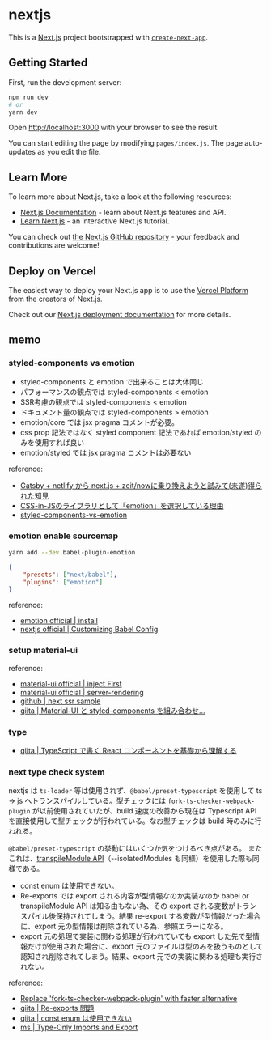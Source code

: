 # nextjs

This is a [Next.js](https://nextjs.org/) project bootstrapped with [`create-next-app`](https://github.com/vercel/next.js/tree/canary/packages/create-next-app).

## Getting Started

First, run the development server:

```bash
npm run dev
# or
yarn dev
```

Open [http://localhost:3000](http://localhost:3000) with your browser to see the result.

You can start editing the page by modifying `pages/index.js`. The page auto-updates as you edit the file.

## Learn More

To learn more about Next.js, take a look at the following resources:

- [Next.js Documentation](https://nextjs.org/docs) - learn about Next.js features and API.
- [Learn Next.js](https://nextjs.org/learn) - an interactive Next.js tutorial.

You can check out [the Next.js GitHub repository](https://github.com/vercel/next.js/) - your feedback and contributions are welcome!

## Deploy on Vercel

The easiest way to deploy your Next.js app is to use the [Vercel Platform](https://vercel.com/import?utm_medium=default-template&filter=next.js&utm_source=create-next-app&utm_campaign=create-next-app-readme) from the creators of Next.js.

Check out our [Next.js deployment documentation](https://nextjs.org/docs/deployment) for more details.

## memo

### styled-components vs emotion

- styled-components と emotion で出来ることは大体同じ
- パフォーマンスの観点では styled-components < emotion
- SSR考慮の観点では styled-components < emotion
- ドキュメント量の観点では styled-components > emotion
- emotion/core では jsx pragma コメントが必要。
- css prop 記法ではなく styled component 記法であれば emotion/styled のみを使用すれば良い
- emotion/styled では jsx pragma コメントは必要ない

reference:

- [Gatsby + netlify から next.js + zeit/nowに乗り換えようと試みて(未遂)得られた知見](https://www.terrier.dev/blog/2019/20191202000000-next-js/)
- [CSS-in-JSのライブラリとして「emotion」を選択している理由](https://qiita.com/__sakito__/items/d240840eef7123f62acf)
- [styled-components-vs-emotion](https://github.com/jsjoeio/styled-components-vs-emotion)

### emotion enable sourcemap

```bash
yarn add --dev babel-plugin-emotion
```

```json
{
    "presets": ["next/babel"],
    "plugins": ["emotion"]
}
```

reference:

- [emotion official | install](https://emotion.sh/docs/install)
- [nextjs official | Customizing Babel Config](https://nextjs.org/docs/advanced-features/customizing-babel-config)

### setup material-ui

reference:

- [material-ui official | inject First](https://material-ui.com/styles/advanced/#injectfirst)
- [material-ui official | server-rendering](https://material-ui.com/guides/server-rendering/#server-rendering)
- [github | next ssr sample](https://github.com/mui-org/material-ui/tree/master/examples/nextjs)
- [qiita | Material-UI と styled-components を組み合わせ...](https://qiita.com/Ouvill/items/c6761c32d31ffb11e114)

### type

- [qiita | TypeScript で書く React コンポーネントを基礎から理解する](https://qiita.com/sangotaro/items/3ea63110517a1b66745b)

### next type check system

nextjs は `ts-loader` 等は使用されず、`@babel/preset-typescript` を使用して ts → js へトランスパイルしている。型チェックには `fork-ts-checker-webpack-plugin` が以前使用されていたが、build 速度の改善から現在は Typescript API を直接使用して型チェックが行われている。なお型チェックは build 時のみに行われる。

`@babel/preset-typescript` の挙動にはいくつか気をつけるべき点がある。
またこれは、[transpileModule API](https://github.com/Microsoft/TypeScript/wiki/Using-the-Compiler-API#a-simple-transform-function)（--isolatedModules も同様）を使用した際も同様である。

- const enum は使用できない。
- Re-exports では export される内容が型情報なのか実装なのか babel or transpileModule API は知る由もない為、その export される変数がトランスパイル後保持されてしまう。結果 re-export する変数が型情報だった場合に、export 元の型情報は削除されている為、参照エラーになる。
- export 元の処理で実装に関わる処理が行われていても export した先で型情報だけが使用された場合に、export 元のファイルは型のみを扱うものとして認知され削除されてしまう。結果、export 元での実装に関わる処理も実行されない。

reference:

- [Replace 'fork-ts-checker-webpack-plugin' with faster alternative](https://github.com/leosuncin/next.js/commit/db5992db02c37126e4ba9db4b64585ca2f102d54)
- [qiita | Re-exports 問題](https://qiita.com/jagaapple/items/ce0da04be28c35dc7d4f#1-3-3-re-exports-%E5%95%8F%E9%A1%8C)
- [qiita | const enum は使用できない](https://qiita.com/jagaapple/items/ce0da04be28c35dc7d4f#1-3-1-typescript%E3%81%B8%E3%81%AE%E6%A9%9F%E8%83%BD%E5%88%B6%E9%99%90)
- [ms | Type-Only Imports and Export](https://devblogs.microsoft.com/typescript/announcing-typescript-3-8-rc/)
